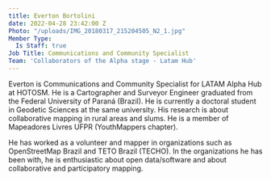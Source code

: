 ```yaml
---
title: Everton Bortolini
date: 2022-04-28 23:42:00 Z
Photo: "/uploads/IMG_20180317_215204505_N2_1.jpg"
Member Type:
  Is Staff: true
Job Title: Communications and Community Specialist
Team: 'Collaborators of the Alpha stage - Latam Hub'
---
```


Everton is Communications and Community Specialist for LATAM Alpha Hub at HOTOSM. He is a Cartographer and Surveyor Engineer graduated from the Federal University of Paraná (Brazil). He is currently a doctoral student in Geodetic Sciences at the same university. His research is about collaborative mapping in rural areas and slums. He is a member of Mapeadores Livres UFPR (YouthMappers chapter). 

He has worked as a volunteer and mapper in organizations such as OpenStreetMap Brazil and TETO Brazil (TECHO). In the organizations he has been with, he is enthusiastic about open data/software and about collaborative and participatory mapping.